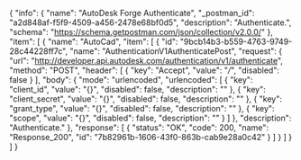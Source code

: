 {
  "info": {
    "name": "AutoDesk Forge Authenticate",
    "_postman_id": "a2d848af-f5f9-4509-a456-2478e68bf0d5",
    "description": "Authenticate.",
    "schema": "https://schema.getpostman.com/json/collection/v2.0.0/"
  },
  "item": [
    {
      "name": "AutoCad",
      "item": [
        {
          "id": "9bcb14b3-b559-4763-9749-28c44228ff7c",
          "name": "AuthenticationV1AuthenticatePost",
          "request": {
            "url": "http://developer.api.autodesk.com/authentication/v1/authenticate",
            "method": "POST",
            "header": [
              {
                "key": "Accept",
                "value": "*/*",
                "disabled": false
              }
            ],
            "body": {
              "mode": "urlencoded",
              "urlencoded": [
                {
                  "key": "client_id",
                  "value": "{}",
                  "disabled": false,
                  "description": ""
                },
                {
                  "key": "client_secret",
                  "value": "{}",
                  "disabled": false,
                  "description": ""
                },
                {
                  "key": "grant_type",
                  "value": "{}",
                  "disabled": false,
                  "description": ""
                },
                {
                  "key": "scope",
                  "value": "{}",
                  "disabled": false,
                  "description": ""
                }
              ]
            },
            "description": "Authenticate."
          },
          "response": [
            {
              "status": "OK",
              "code": 200,
              "name": "Response_200",
              "id": "7b82961b-1606-43f0-863b-cab9e28a0c42"
            }
          ]
        }
      ]
    }
  ]
}